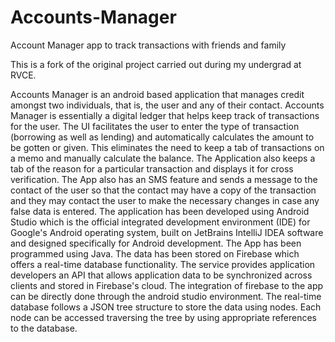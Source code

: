 # Accounts-Manager
Account Manager app to track transactions with friends and family

This is a fork of the original project carried out during my undergrad at RVCE.

Accounts Manager is an android based application that manages credit amongst two
individuals, that is, the user and any of their contact. Accounts Manager is essentially a
digital ledger that helps keep track of transactions for the user. The UI facilitates the user
to enter the type of transaction (borrowing as well as lending) and automatically calculates
the amount to be gotten or given. This eliminates the need to keep a tab of transactions on
a memo and manually calculate the balance. The Application also keeps a tab of the reason
for a particular transaction and displays it for cross verification. The App also has an SMS
feature and sends a message to the contact of the user so that the contact may have a copy
of the transaction and they may contact the user to make the necessary changes in case any
false data is entered.
The application has been developed using Android Studio which is the official integrated
development environment (IDE) for Google's Android operating system, built on JetBrains
IntelliJ IDEA software and designed specifically for Android development. The App has
been programmed using Java.
The data has been stored on Firebase which offers a real-time database functionality. The
service provides application developers an API that allows application data to be
synchronized across clients and stored in Firebase's cloud. The integration of firebase to
the app can be directly done through the android studio environment. The real-time
database follows a JSON tree structure to store the data using nodes. Each node can be
accessed traversing the tree by using appropriate references to the database.
